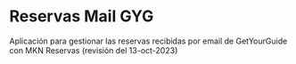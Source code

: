 ﻿# Reservas Mail GYG

Aplicación para gestionar las reservas recibidas por email de GetYourGuide con MKN Reservas  (revisión del 13-oct-2023)
